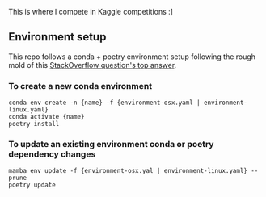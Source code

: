 This is where I compete in Kaggle competitions :]

## Environment setup

This repo follows a conda + poetry environment setup following the rough mold of this 
[StackOverflow question's top answer](https://stackoverflow.com/questions/70851048/does-it-make-sense-to-use-conda-poetry).

### To create a new conda environment

```
conda env create -n {name} -f {environment-osx.yaml | environment-linux.yaml}
conda activate {name}
poetry install
```

### To update an existing environment conda or poetry dependency changes

```
mamba env update -f {environment-osx.yal | environment-linux.yaml} --prune
poetry update
```

